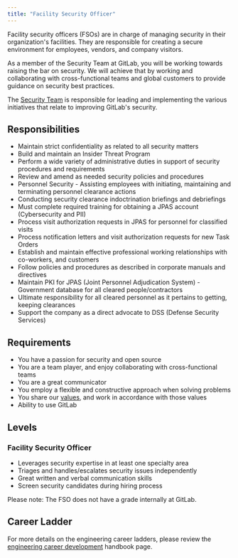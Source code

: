 ```yaml
---
title: "Facility Security Officer"
---
```


Facility security officers (FSOs) are in charge of managing security in their organization's facilities. They are responsible for creating a secure environment for employees, vendors, and company visitors.

As a member of the Security Team at GitLab, you will be working towards raising the bar on security. We will achieve that by working and collaborating with cross-functional teams and global customers to provide guidance on security best practices.

The [Security Team](https://about.gitlab.com/handbook/security) is responsible for leading and
implementing the various initiatives that relate to improving GitLab's security.

## Responsibilities

- Maintain strict confidentiality as related to all security matters
- Build and maintain an Insider Threat Program
- Perform a wide variety of administrative duties in support of security procedures and requirements
- Review and amend as needed security policies and procedures
- Personnel Security - Assisting employees with initiating, maintaining and terminating personnel clearance actions
- Conducting security clearance indoctrination briefings and debriefings
- Must complete required training for obtaining a JPAS account (Cybersecurity and PII)
- Process visit authorization requests in JPAS for personnel for classified visits
- Process notification letters and visit authorization requests for new Task Orders
- Establish and maintain effective professional working relationships with co-workers, and customers
- Follow policies and procedures as described in corporate manuals and directives
- Maintain PKI for JPAS (Joint Personnel Adjudication System) - Government database for all cleared people/contractors
- Ultimate responsibility for all cleared personnel as it pertains to getting, keeping clearances
- Support the company as a direct advocate to DSS (Defense Security Services)



## Requirements

- You have a passion for security and open source
- You are a team player, and enjoy collaborating with cross-functional teams
- You are a great communicator
- You employ a flexible and constructive approach when solving problems
- You share our [values](/handbook/values/), and work in accordance with those values
- Ability to use GitLab

## Levels

### Facility Security Officer

- Leverages security expertise in at least one specialty area
- Triages and handles/escalates security issues independently
- Great written and verbal communication skills
- Screen security candidates during hiring process

Please note: The FSO does not have a grade internally at GitLab.

## Career Ladder

For more details on the engineering career ladders, please review the [engineering career development](https://about.gitlab.com/handbook/engineering/career-development/#roles) handbook page.
